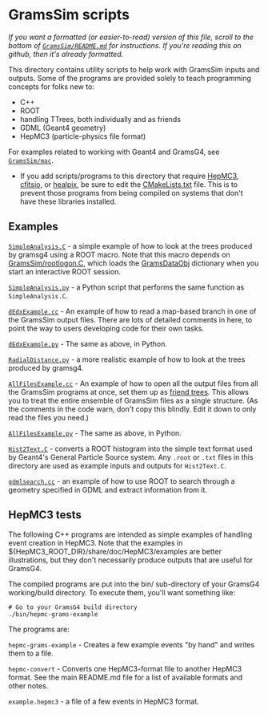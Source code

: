 # GramsSim scripts

_If you want a formatted (or easier-to-read) version of this file, scroll to the bottom of [`GramsSim/README.md`](../README.md) for instructions. If you're reading this on github, then it's already formatted._

This directory contains utility scripts to help work with GramsSim
inputs and outputs. Some of the programs are provided solely to teach
programming concepts for folks new to:

- C++
- ROOT
- handling TTrees, both individually and as friends
- GDML (Geant4 geometry)
- HepMC3 (particle-physics file format)

For examples related to working with Geant4 and GramsG4, see [`GramsSim/mac`](../mac).

- If you add scripts/programs to this directory that require [HepMC3][10], [cfitsio][17], or [healpix][18], be sure to edit the [CMakeLists.txt](./CMakeLists.txt) file. This is to prevent those programs from being compiled on systems that don't have these libraries installed.  

[10]: https://gitlab.cern.ch/hepmc/HepMC3
[17]: https://heasarc.gsfc.nasa.gov/fitsio/
[18]: https://healpix.jpl.nasa.gov/

## Examples

[`SimpleAnalysis.C`](./SimpleAnalysis.C) - a simple example of how to look at the trees
produced by gramsg4 using a ROOT macro. Note that this macro depends
on [GramsSim/rootlogon.C](../rootlogon.C), which loads the
[GramsDataObj](../GramsDataObj) dictionary when you start an
interactive ROOT session.

[`SimpleAnalysis.py`](./SimpleAnalysis.py) - a Python script that performs the
same function as `SimpleAnalysis.C`. 

[`dEdxExample.cc`](dEdxExample.cc) - An example of how to read a map-based branch in one
of the GramsSim output files.  There are lots of detailed comments in
here, to point the way to users developing code for their own tasks.

[`dEdxExample.py`](dEdxExample.py) - The same as above, in Python.

[`RadialDistance.py`](RadialDistance.py) - a more realistic example of how to look at the
trees produced by gramsg4.

[`AllFilesExample.cc`](AllFilesExample.cc) - An example of how to open all the output
files from all the GramsSim programs at once, set them up as [friend trees][80].
This allows you to treat the entire ensemble of GramsSim files as a single
structure. (As the comments in the code warn, don't copy this blindly. Edit it down
to only read the files you need.)

[`AllFilesExample.py`](AllFilesExample.py) - The same as above, in Python. 

[80]: https://root.cern/manual/trees/#widening-a-ttree-through-friends

[`Hist2Text.C`](Hist2Text.C) - converts a ROOT histogram into the simple text format
used by Geant4's General Particle Source system. Any `.root` or `.txt`
files in this directory are used as example inputs and outputs for
`Hist2Text.C`.

[`gdmlsearch.cc`](gdmlsearch.cc) - an example of how to use ROOT to search through a
geometry specified in GDML and extract information from it.

## HepMC3 tests

The following C++ programs are intended as simple examples of handling
event creation in HepMC3. Note that the examples in
${HepMC3_ROOT_DIR}/share/doc/HepMC3/examples are better illustrations,
but they don't necessarily produce outputs that are useful for
GramsG4.

The compiled programs are put into the bin/ sub-directory of your
GramsG4 working/build directory. To execute them, you'll want 
something like:

    # Go to your GramsG4 build directory
    ./bin/hepmc-grams-example

The programs are:

`hepmc-grams-example` - Creates a few example events "by hand" and
writes them to a file.

`hepmc-convert` - Converts one HepMC3-format file to another HepMC3
format. See the main README.md file for a list of available formats
and other notes.

`example.hepmc3` - a file of a few events in HepMC3 format.



